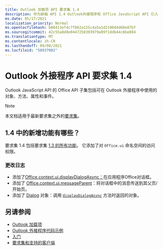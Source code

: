 ```yaml
---
title: Outlook 加载项 API 要求集 1.4
description: 作为邮箱 API 1.4 Outlook外接程序和 Office JavaScript API 引入的功能和 API。
ms.date: 05/17/2021
localization_priority: Normal
ms.openlocfilehash: b00413ef4c7f862a125c4a5a1d2190d4d60e87bf
ms.sourcegitcommit: 42c55a8d8e0447258393979a09f1ddb44c6be884
ms.translationtype: MT
ms.contentlocale: zh-CN
ms.lasthandoff: 09/08/2021
ms.locfileid: "58937002"
---
```

# <a name="outlook-add-in-api-requirement-set-14"></a>Outlook 外接程序 API 要求集 1.4

Outlook JavaScript API 的 Office API 子集包括可在 Outlook 外接程序中使用的对象、方法、属性和事件。

> [!NOTE]
> 本文档适用于最新要求集之外的[要求集](../../requirement-sets/outlook-api-requirement-sets.md)。

## <a name="whats-new-in-14"></a>1.4 中的新增功能有哪些？

要求集 1.4 包括要求集 [1.3 的所有功能](../requirement-set-1.3/outlook-requirement-set-1.3.md)。 它添加了对 `Office.ui` 命名空间的访问权限。

### <a name="change-log"></a>更改日志

- 添加了[Office.context.ui.displayDialogAsync：](/javascript/api/office/office.ui#displayDialogAsync_startAddress__options__callback_)在应用程序Office对话框。
- 添加了 [Office.context.ui.messageParent](/javascript/api/office/office.ui#messageParent_message__messageOptions_)：将对话框中的消息传送到其父页/开始页。
- 添加了 [Dialog](/javascript/api/office/office.dialog) 对象：调用 [`displayDialogAsync`](/javascript/api/office/office.ui#displayDialogAsync_startAddress__options__callback_) 方法时返回的对象。

## <a name="see-also"></a>另请参阅

- [Outlook 加载项](../../../outlook/outlook-add-ins-overview.md)
- [Outlook 外接程序代码示例](https://developer.microsoft.com/outlook/gallery/?filterBy=Outlook,Samples,Add-ins)
- [入门](../../../quickstarts/outlook-quickstart.md)
- [要求集和支持的客户端](../../requirement-sets/outlook-api-requirement-sets.md)
